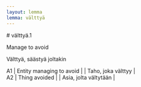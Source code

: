 ```yaml
---
layout: lemma
lemma: välttyä
---
```


<div class="sense">
# <span class="sensename">välttyä.1</span>

<span class="description">Manage to avoid</span>

<span class="description">Välttyä, säästyä joltakin</span>

A1 | Entity managing to avoid |   | Taho, joka välttyy |  
A2 | Thing avoided |   | Asia, jolta vältytään |  

</div>

